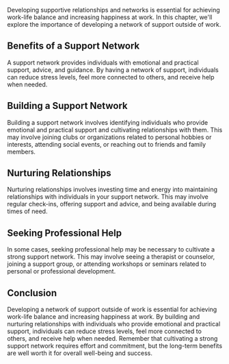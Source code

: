 
Developing supportive relationships and networks is essential for achieving work-life balance and increasing happiness at work. In this chapter, we'll explore the importance of developing a network of support outside of work.

Benefits of a Support Network
-----------------------------

A support network provides individuals with emotional and practical support, advice, and guidance. By having a network of support, individuals can reduce stress levels, feel more connected to others, and receive help when needed.

Building a Support Network
--------------------------

Building a support network involves identifying individuals who provide emotional and practical support and cultivating relationships with them. This may involve joining clubs or organizations related to personal hobbies or interests, attending social events, or reaching out to friends and family members.

Nurturing Relationships
-----------------------

Nurturing relationships involves investing time and energy into maintaining relationships with individuals in your support network. This may involve regular check-ins, offering support and advice, and being available during times of need.

Seeking Professional Help
-------------------------

In some cases, seeking professional help may be necessary to cultivate a strong support network. This may involve seeing a therapist or counselor, joining a support group, or attending workshops or seminars related to personal or professional development.

Conclusion
----------

Developing a network of support outside of work is essential for achieving work-life balance and increasing happiness at work. By building and nurturing relationships with individuals who provide emotional and practical support, individuals can reduce stress levels, feel more connected to others, and receive help when needed. Remember that cultivating a strong support network requires effort and commitment, but the long-term benefits are well worth it for overall well-being and success.
